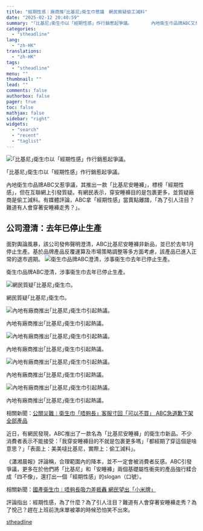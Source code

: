 ```yaml
---
title: "經期性感｜廠商推｢比基尼｣衛生巾惹議　網民質疑偷工減料"
date: "2025-02-12 20:40:59"
summary: "｢比基尼｣衛生巾以「經期性感」作行銷惹起爭議。       內地衛生巾品牌ABC又惹爭議，其..."
categories:
  - "stheadline"
lang:
  - "zh-HK"
translations:
  - "zh-HK"
tags:
  - "stheadline"
menu: ""
thumbnail: ""
lead: ""
comments: false
authorbox: false
pager: true
toc: false
mathjax: false
sidebar: "right"
widgets:
  - "search"
  - "recent"
  - "taglist"
---
```


![｢比基尼｣衛生巾以「經期性感」作行銷惹起爭議。](https://image.stheadline.com/f/680p0/0x0/100/none/2115d3ebf597f578f965d154e94136a1/stheadline/inewsmedia/20250212/_2025021220361248154.jpg)

｢比基尼｣衛生巾以「經期性感」作行銷惹起爭議。




內地衛生巾品牌ABC又惹爭議，其推出一款「比基尼安睡褲」，標榜「經期性感」，但在互聯網上引發質疑。有網民表示，穿安睡褲目的是包裹更多，並質疑廠商是偷工減料。有媒體評論，ABC拿「經期性感」當賣點離譜，「為了引人注目？難道有人會穿著安睡褲走秀？」。

公司澄清：去年已停止生產
------------

面對輿論風暴，該公司發佈聲明澄清，ABC比基尼安睡褲非新品，並已於去年1月停止生產。基於品牌產品反覆運算及市場策略調整等多方面考慮，該產品已進入正常的退市週期。
 ![衛生巾品牌ABC澄清，涉事衞生巾去年已停止生產。](https://image.hkhl.hk/f/1024p0/0x0/100/none/1b6e1a052f8eeeb3a4073d00beea1b65/2025-02/455656.JPG)


衛生巾品牌ABC澄清，涉事衞生巾去年已停止生產。



 ![網民質疑｢比基尼｣衛生巾。](https://image.hkhl.hk/f/1024p0/0x0/100/none/5357edc91c9d28512704d2802615e1ce/2025-02/1565445.JPG)


網民質疑｢比基尼｣衛生巾。



 ![內地有廠商推出｢比基尼｣衛生巾引起熱議。](https://image.hkhl.hk/f/1024p0/0x0/100/none/2ed0ea139436339b29febba8a6711bc6/2025-02/_1_momo__.jpg)


內地有廠商推出｢比基尼｣衛生巾引起熱議。



 ![內地有廠商推出｢比基尼｣衛生巾引起熱議。](https://image.hkhl.hk/f/1024p0/0x0/100/none/89f38ee2c4117295678d7722587957f9/2025-02/22__1____.jpg)


內地有廠商推出｢比基尼｣衛生巾引起熱議。



 ![內地有廠商推出｢比基尼｣衛生巾引起熱議。](https://image.hkhl.hk/f/1024p0/0x0/100/none/67feae97cf9b44b7f4f07680f815b631/2025-02/22__2____.jpg)


內地有廠商推出｢比基尼｣衛生巾引起熱議。



 ![內地有廠商推出｢比基尼｣衛生巾引起熱議。](https://image.hkhl.hk/f/1024p0/0x0/100/none/50a87758e0e0efdc1d62b5024337f400/2025-02/22__6____.jpg)


內地有廠商推出｢比基尼｣衛生巾引起熱議。




  

相關新聞：[公關災難︱衛生巾「唔夠長」客服寸回「可以不買」 ABC急道歉下架全部產品](https://www.stheadline.com/realtime-china/3402567/%E5%85%AC%E9%97%9C%E7%81%BD%E9%9B%A3%E8%A1%9B%E7%94%9F%E5%B7%BE%E5%94%94%E5%A4%A0%E9%95%B7%E5%AE%A2%E6%9C%8D%E5%AF%B8%E5%9B%9E%E5%8F%AF%E4%BB%A5%E4%B8%8D%E8%B2%B7-ABC%E6%80%A5%E9%81%93%E6%AD%89%E4%B8%8B%E6%9E%B6%E5%85%A8%E9%83%A8%E7%94%A2%E5%93%81)

近日，有網民發現，ABC推出了一款名為「比基尼安睡褲」的衛生巾新品。不少消費者表示不能接受：「我穿安睡褲目的不就是包裹更多嗎」「都經期了穿這個是啥意思？」「表面上：美美噠比基尼，實際上：偷工減料」。

《瀟湘晨報》評論稱，合理範圍內的降本，並不一定會被消費者反感。ABC引發爭議，更多在於他們將「比基尼」和「安睡褲」兩個基礎屬性衝突的產品強行糅合成「四不像」，還打出一個「經期性感」的slogan（口號）。  

  

相關新聞：[國產衞生巾︱唔夠長吸力差捱轟 網民望出「小米牌」](https://www.stheadline.com/realtime-china/3403891/%E5%9C%8B%E7%94%A2%E8%A1%9E%E7%94%9F%E5%B7%BE%E5%94%94%E5%A4%A0%E9%95%B7%E5%90%B8%E5%8A%9B%E5%B7%AE%E6%8D%B1%E8%BD%9F-%E7%B6%B2%E6%B0%91%E6%9C%9B%E5%87%BA%E5%B0%8F%E7%B1%B3%E7%89%8C)

評論指出：經期性感，為了什麼？為了引人注目？難道有人會穿著安睡褲走秀？為了悅己？趕在上班前洗床單被罩的時候恐怕笑不出來。

[stheadline](https://std.stheadline.com/realtime/article/2052424/即時-中國-經期性感-廠商推｢比基尼｣衛生巾惹議-網民質疑偷工減料)
